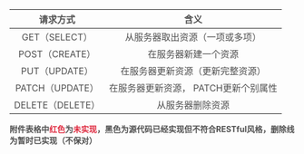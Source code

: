 | **<font style="color:rgb(79, 79, 79);">请求方式</font>** | **<font style="color:rgb(79, 79, 79);">含义</font>** |
| :---: | :---: |
| <font style="color:rgb(79, 79, 79);">GET（SELECT）</font> | <font style="color:rgb(79, 79, 79);">从服务器取出资源（一项或多项）</font> |
| <font style="color:rgb(79, 79, 79);">POST（CREATE）</font> | <font style="color:rgb(79, 79, 79);">在服务器新建一个资源</font> |
| <font style="color:rgb(79, 79, 79);">PUT（UPDATE）</font> | <font style="color:rgb(79, 79, 79);">在服务器更新资源（更新完整资源）</font> |
| <font style="color:rgb(79, 79, 79);">PATCH（UPDATE）</font> | <font style="color:rgb(79, 79, 79);">在服务器更新资源， PATCH更新个别属性</font> |
| <font style="color:rgb(79, 79, 79);">DELETE（DELETE）</font> | <font style="color:rgb(79, 79, 79);">从服务器删除资源</font> |


**<font style="color:rgb(79, 79, 79);">附件表格中</font>****<font style="color:#DF2A3F;">红色</font>****<font style="color:rgb(79, 79, 79);">为</font>****<font style="color:#DF2A3F;">未实现</font>****<font style="color:rgb(79, 79, 79);">，黑色为源代码已经实现但不符合RESTful风格，删除线为暂时已实现（不保对）</font>**

